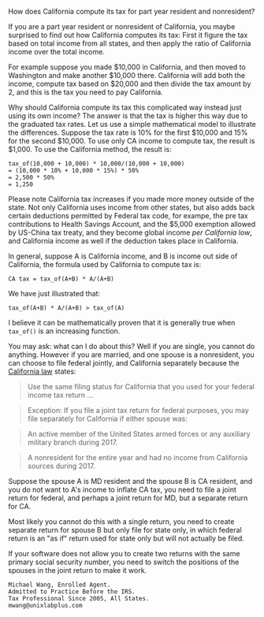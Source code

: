 How does California compute its tax for part year resident and nonresident?

If you are a part year resident or nonresident of California, you maybe surprised to find out how California computes its tax: First it figure the tax based on total income from all states, and then apply the ratio of California income over the total income.

For example suppose you made $10,000 in California, and then moved to Washington and make another $10,000 there. California will add both the income, compute tax based on $20,000 and then divide the tax amount by 2, and this is the tax you need to pay California.

Why should California compute its tax this complicated way instead just using its own income? The answer is that the tax is higher this way due to the graduated tax rates. Let us use a simple mathematical model to illustrate the differences. Suppose the tax rate is 10% for the first $10,000 and 15% for the second $10,000. To use only CA income to compute tax, the result is $1,000. To use the California method, the result is:

```
tax_of(10,000 + 10,000) * 10,000/(10,000 + 10,000)
= (10,000 * 10% + 10,000 * 15%) * 50%
= 2,500 * 50%
= 1,250
```

Please note California tax increases if you made more money outside of the state. Not only California uses income from other states, but also adds back certain deductions permitted by Federal tax code, for exampe, the pre tax contributions to Health Savings Account, and the $5,000 exemption allowed by US-China tax treaty, and they become global income *per California low*, and California income as well if the deduction takes place in California.

In general, suppose A is California income, and B is income out side of California, the formula used by California to compute tax is:

```
CA tax = tax_of(A+B) * A/(A+B)
```

We have just illustrated that:

```
tax_of(A+B) * A/(A+B) > tax_of(A)
```

I believe it can be mathematically proven that it is generally true when `tax_of()` is an increasing function.

You may ask: what can I do about this? Well if you are single, you cannot do anything. However if you are married, and one spouse is a nonresident, you can choose to file federal jointly, and California separately because the [California law](https://www.ftb.ca.gov/individuals/filing-status-information.shtml) states:

>Use the same filing status for California that you used for your federal income tax return ...
 
>Exception: If you file a joint tax return for federal purposes, you may file separately for California if either spouse was:

>An active member of the United States armed forces or any auxiliary military branch during 2017.

>A nonresident for the entire year and had no income from California sources during 2017.

Suppose the spouse A is MD resident and the spouse B is CA resident, and you do not want to A's income to inflate CA tax, you need to file a joint return for federal, and perhaps a joint return for MD, but a separate return for CA.

Most likely you cannot do this with a single return, you need to create separate return for spouse B but only file for state only, in which federal return is an "as if" return used for state only but will not actually be filed.

If your software does not allow you to create two returns with the same primary social security number, you need to switch the positions of the spouses in the joint return to make it work.

```
Michael Wang, Enrolled Agent.
Admitted to Practice Before the IRS.
Tax Professional Since 2005, All States.
mwang@unixlabplus.com
```
